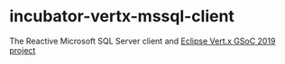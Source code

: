 # incubator-vertx-mssql-client

The Reactive Microsoft SQL Server client and [Eclipse Vert.x GSoC 2019 project](https://summerofcode.withgoogle.com/projects/#5877820176203776)